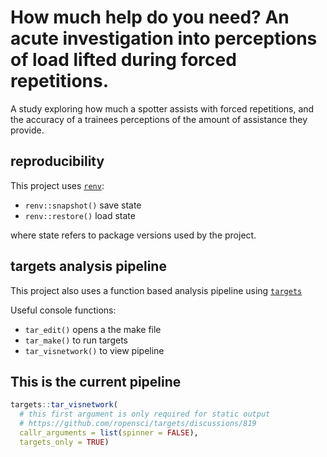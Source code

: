 
<script src="README_files/libs/htmlwidgets-1.6.2/htmlwidgets.js"></script>
<link href="README_files/libs/vis-9.1.0/vis-network.min.css" rel="stylesheet" />
<script src="README_files/libs/vis-9.1.0/vis-network.min.js"></script>
<script src="README_files/libs/visNetwork-binding-2.1.2/visNetwork.js"></script>


# How much help do you need? An acute investigation into perceptions of load lifted during forced repetitions.

A study exploring how much a spotter assists with forced repetitions,
and the accuracy of a trainees perceptions of the amount of assistance
they provide.

## reproducibility

This project uses
[`renv`](https://rstudio.github.io/renv/articles/renv.html#reproducibility):

- `renv::snapshot()` save state
- `renv::restore()` load state

where state refers to package versions used by the project.

## targets analysis pipeline

This project also uses a function based analysis pipeline using
[`targets`](https://books.ropensci.org/targets/)

Useful console functions:

- `tar_edit()` opens a the make file
- `tar_make()` to run targets
- `tar_visnetwork()` to view pipeline

## This is the current pipeline

``` r
targets::tar_visnetwork(
  # this first argument is only required for static output
  # https://github.com/ropensci/targets/discussions/819
  callr_arguments = list(spinner = FALSE), 
  targets_only = TRUE)
```

<div class="visNetwork html-widget html-fill-item-overflow-hidden html-fill-item" id="htmlwidget-e2960b6523cf88fe3e73" style="width:672px;height:480px;"></div>
<script type="application/json" data-for="htmlwidget-e2960b6523cf88fe3e73">{"x":{"nodes":{"name":["data","diagnostic_plots","file","individual_data_plot","individual_data_plot_tiff","marg_effs_plot","marg_effs_plot_tiff","model_brms","model_data_plot","model_data_plot_tiff","pp_check_plot","rhat_plot","tidy_model_brms","trace_plots"],"type":["stem","stem","stem","stem","stem","stem","stem","stem","stem","stem","stem","stem","stem","stem"],"status":["uptodate","uptodate","uptodate","uptodate","uptodate","uptodate","uptodate","uptodate","uptodate","uptodate","uptodate","uptodate","uptodate","uptodate"],"seconds":[0.01,24.05,2.7,0.04,1.71,3.88,3.25,1079.42,18.47,266,0.84,4.13,0.14,15.03],"bytes":[2128,3369116,4088,163928,82,191498414,76,168237227,3206934717,77,106982,168392754,1941,51922362],"branches":[null,null,null,null,null,null,null,null,null,null,null,null,null,null],"label":["data","diagnostic_plots","file","individual_data_plot","individual_data_plot_tiff","marg_effs_plot","marg_effs_plot_tiff","model_brms","model_data_plot","model_data_plot_tiff","pp_check_plot","rhat_plot","tidy_model_brms","trace_plots"],"color":["#354823","#354823","#354823","#354823","#354823","#354823","#354823","#354823","#354823","#354823","#354823","#354823","#354823","#354823"],"id":["data","diagnostic_plots","file","individual_data_plot","individual_data_plot_tiff","marg_effs_plot","marg_effs_plot_tiff","model_brms","model_data_plot","model_data_plot_tiff","pp_check_plot","rhat_plot","tidy_model_brms","trace_plots"],"level":[2,5,1,3,4,4,5,3,4,5,4,4,4,4],"shape":["dot","dot","dot","dot","dot","dot","dot","dot","dot","dot","dot","dot","dot","dot"]},"edges":{"from":["data","model_data_plot","model_brms","data","pp_check_plot","rhat_plot","trace_plots","data","model_brms","model_brms","data","model_brms","marg_effs_plot","model_brms","model_brms","file","individual_data_plot"],"to":["individual_data_plot","model_data_plot_tiff","trace_plots","model_brms","diagnostic_plots","diagnostic_plots","diagnostic_plots","marg_effs_plot","marg_effs_plot","tidy_model_brms","model_data_plot","model_data_plot","marg_effs_plot_tiff","pp_check_plot","rhat_plot","data","individual_data_plot_tiff"],"arrows":["to","to","to","to","to","to","to","to","to","to","to","to","to","to","to","to","to"]},"nodesToDataframe":true,"edgesToDataframe":true,"options":{"width":"100%","height":"100%","nodes":{"shape":"dot","physics":false},"manipulation":{"enabled":false},"edges":{"smooth":{"type":"cubicBezier","forceDirection":"horizontal"}},"physics":{"stabilization":false},"interaction":{"zoomSpeed":1},"layout":{"hierarchical":{"enabled":true,"direction":"LR"}}},"groups":null,"width":null,"height":null,"idselection":{"enabled":false,"style":"width: 150px; height: 26px","useLabels":true,"main":"Select by id"},"byselection":{"enabled":false,"style":"width: 150px; height: 26px","multiple":false,"hideColor":"rgba(200,200,200,0.5)","highlight":false},"main":{"text":"","style":"font-family:Georgia, Times New Roman, Times, serif;font-weight:bold;font-size:20px;text-align:center;"},"submain":null,"footer":null,"background":"rgba(0, 0, 0, 0)","highlight":{"enabled":true,"hoverNearest":false,"degree":{"from":1,"to":1},"algorithm":"hierarchical","hideColor":"rgba(200,200,200,0.5)","labelOnly":true},"collapse":{"enabled":true,"fit":false,"resetHighlight":true,"clusterOptions":null,"keepCoord":true,"labelSuffix":"(cluster)"},"legend":{"width":0.2,"useGroups":false,"position":"right","ncol":1,"stepX":100,"stepY":100,"zoom":true,"nodes":{"label":["Up to date","Stem"],"color":["#354823","#899DA4"],"shape":["dot","dot"]},"nodesToDataframe":true},"tooltipStay":300,"tooltipStyle":"position: fixed;visibility:hidden;padding: 5px;white-space: nowrap;font-family: verdana;font-size:14px;font-color:#000000;background-color: #f5f4ed;-moz-border-radius: 3px;-webkit-border-radius: 3px;border-radius: 3px;border: 1px solid #808074;box-shadow: 3px 3px 10px rgba(0, 0, 0, 0.2);"},"evals":[],"jsHooks":[]}</script>
